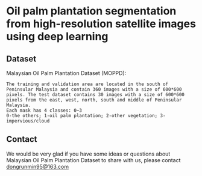 Oil palm plantation segmentation from high-resolution satellite images using deep learning
===

Dataset
-
Malaysian Oil Palm Plantation Dataset (MOPPD):

    The training and validation area are located in the south of Peninsular Malaysia and contain 360 images with a size of 600*600 pixels. The test dataset contains 30 images with a size of 600*600 pixels from the east, west, north, south and middle of Peninsular Malaysia.
    Each mask has 4 classes: 0~3
    0-the others; 1-oil palm plantation; 2-other vegetation; 3-impervious/cloud

Contact
-
We would be very glad if you have some ideas or questions about Malaysian Oil Palm Plantation Dataset to share with us, please contact dongrunmin95@163.com
